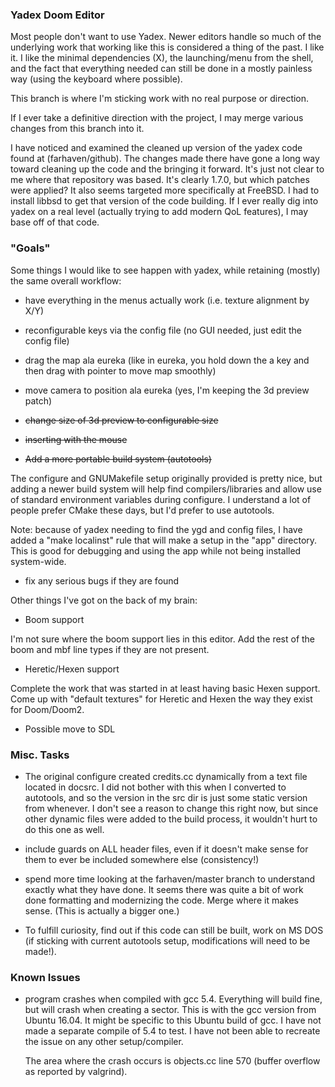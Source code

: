 ### Yadex Doom Editor

Most people don't want to use Yadex. Newer editors handle so much of the
underlying work that working like this is considered a thing of the past. I like
it. I like the minimal dependencies (X), the launching/menu from the shell, and
the fact that everything needed can still be done in a mostly painless way
(using the keyboard where possible).

This branch is where I'm sticking work with no real purpose or direction.

If I ever take a definitive direction with the project, I may merge various
changes from this branch into it.

I have noticed and examined the cleaned up version of the yadex code found at
(farhaven/github). The changes made there have gone a long way toward cleaning
up the code and the bringing it forward. It's just not clear to me where that
repository was based. It's clearly 1.7.0, but which patches were applied? It
also seems targeted more specifically at FreeBSD. I had to install libbsd to get
that version of the code building. If I ever really dig into yadex on a real
level (actually trying to add modern QoL features), I may base off of that code.

### "Goals"
Some things I would like to see happen with yadex, while retaining (mostly) the
same overall workflow:

- have everything in the menus actually work (i.e. texture alignment by X/Y)

- reconfigurable keys via the config file (no GUI needed, just edit the config
  file)

- drag the map ala eureka (like in eureka, you hold down the a key and then drag
  with pointer to move map smoothly)

- move camera to position ala eureka (yes, I'm keeping the 3d preview patch)

- ~~change size of 3d preview to configurable size~~

- ~~inserting with the mouse~~

- ~~Add a more portable build system (autotools)~~

The configure and GNUMakefile setup originally provided is pretty nice, but
adding a newer build system will help find compilers/libraries and allow use of
standard environment variables during configure. I understand a lot of people
prefer CMake these days, but I'd prefer to use autotools.

Note: because of yadex needing to find the ygd and config files, I have added a
"make localinst" rule that will make a setup in the "app" directory. This is
good for debugging and using the app while not being installed system-wide.
- fix any serious bugs if they are found

Other things I've got on the back of my brain:

- Boom support

I'm not sure where the boom support lies in this editor. Add the rest of the
boom and mbf line types if they are not present.

- Heretic/Hexen support

Complete the work that was started in at least having basic Hexen support. Come
up with "default textures" for Heretic and Hexen the way they exist for
Doom/Doom2.

- Possible move to SDL

### Misc. Tasks

- The original configure created credits.cc dynamically from a text file located
  in docsrc. I did not bother with this when I converted to autotools, and so
  the version in the src dir is just some static version from whenever. I don't
  see a reason to change this right now, but since other dynamic files were
  added to the build process, it wouldn't hurt to do this one as well.

- include guards on ALL header files, even if it doesn't make sense for them to
  ever be included somewhere else (consistency!)

- spend more time looking at the farhaven/master branch to understand exactly
  what they have done. It seems there was quite a bit of work done formatting
  and modernizing the code. Merge where it makes sense. (This is actually a
  bigger one.)

- To fulfill curiosity, find out if this code can still be built, work on MS DOS
  (if sticking with current autotools setup, modifications will need to be
  made!).

### Known Issues

- program crashes when compiled with gcc 5.4. Everything will build fine, but
  will crash when creating a sector. This is with the gcc version from Ubuntu
  16.04. It might be specific to this Ubuntu build of gcc. I have not made a
  separate compile of 5.4 to test. I have not been able to recreate the issue on
  any other setup/compiler.

  The area where the crash occurs is objects.cc line 570 (buffer overflow as
  reported by valgrind).
